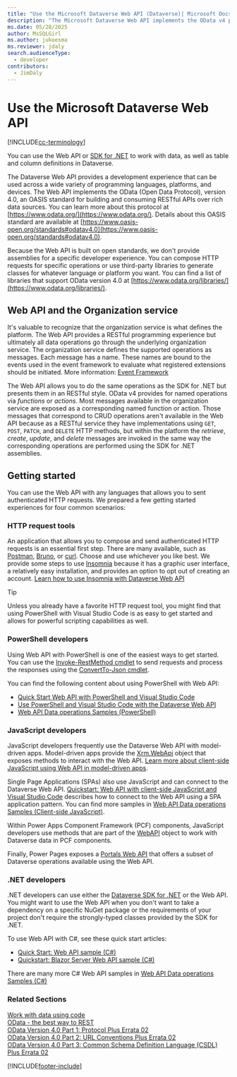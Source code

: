 ```yaml
---
title: "Use the Microsoft Dataverse Web API (Dataverse)| Microsoft Docs"
description: "The Microsoft Dataverse Web API implements the OData v4 protocol and provides a development experience that can be used across a wide variety of programming languages, platforms, and devices"
ms.date: 05/28/2025
author: MsSQLGirl
ms.author: jukoesma
ms.reviewer: jdaly
search.audienceType: 
  - developer
contributors: 
  - JimDaly
---
```


# Use the Microsoft Dataverse Web API

[!INCLUDE[cc-terminology](../includes/cc-terminology.md)]

You can use the Web API or [SDK for .NET](../org-service/overview.md) to work with data, as well as table and column definitions in Dataverse.

The Dataverse Web API provides a development experience that can be used across a wide variety of programming languages, platforms, and devices. The Web API implements the OData (Open Data Protocol), version 4.0, an OASIS standard for building and consuming RESTful APIs over rich data sources. You can learn more about this protocol at [https://www.odata.org/](https://www.odata.org/). Details about this OASIS standard are available at [https://www.oasis-open.org/standards#odatav4.0](https://www.oasis-open.org/standards#odatav4.0). 


Because the Web API is built on open standards, we don't provide assemblies for a specific developer experience. You can compose HTTP requests for specific operations or use third-party libraries to generate classes for whatever language or platform you want. You can find a list of libraries that support OData version 4.0 at [https://www.odata.org/libraries/](https://www.odata.org/libraries/).  

## Web API and the Organization service

It's valuable to recognize that the organization service is what defines the platform. The Web API provides a RESTful programming experience but ultimately all data operations go through the underlying organization service. The organization service defines the supported operations as messages. Each message has a name. These names are bound to the events used in the event framework to evaluate what registered extensions should be initiated. More information: [Event Framework](../event-framework.md)

The Web API allows you to do the same operations as the SDK for .NET but presents them in an RESTful style. OData v4 provides for named operations via *functions* or *actions*. Most messages available in the organization service are exposed as a corresponding named function or action. Those messages that correspond to CRUD operations aren't available in the Web API because as a RESTful service they have implementations using `GET`, `POST`, `PATCH`, and `DELETE` HTTP methods, but within the platform the *retrieve*, *create*, *update*, and *delete* messages are invoked in the same way the corresponding operations are performed using the SDK for .NET assemblies.

## Getting started

You can use the Web API with any languages that allows you to sent authenticated HTTP requests. We prepared a few getting started experiences for four common scenarios:

### HTTP request tools

An application that allows you to compose and send authenticated HTTP requests is an essential first step. There are many available, such as [Postman](https://www.postman.com/), [Bruno](https://www.usebruno.com/), or [curl](https://curl.se/). Choose and use whichever you like best. We provide some steps to use [Insomnia](https://insomnia.rest/) because it has a graphic user interface, a relatively easy installation, and provides an option to opt out of creating an account. [Learn how to use Insomnia with Dataverse Web API](insomnia.md)

> [!TIP]
> Unless you already have a favorite HTTP request tool, you might find that using PowerShell with Visual Studio Code is as easy to get started and allows for powerful scripting capabilities as well.


### PowerShell developers

Using Web API with PowerShell is one of the easiest ways to get started. You can use the [Invoke-RestMethod cmdlet](/powershell/module/microsoft.powershell.utility/invoke-restmethod) to send requests and process the responses using the [ConvertTo-Json cmdlet](/powershell/module/microsoft.powershell.utility/convertto-json).

You can find the following content about using PowerShell with Web API:

- [Quick Start Web API with PowerShell and Visual Studio Code](quick-start-ps.md)
- [Use PowerShell and Visual Studio Code with the Dataverse Web API](use-ps-and-vscode-web-api.md)
- [Web API Data operations Samples (PowerShell)](web-api-samples-powershell.md)


### JavaScript developers

JavaScript developers frequently use the Dataverse Web API with model-driven apps. Model-driven apps provide the [Xrm.WebApi](../../model-driven-apps/clientapi/reference/xrm-webapi.md) object that exposes methods to interact with the Web API. [Learn more about client-side JavaScript using Web API in model-driven apps](get-started-web-api-client-side-javascript.md).

Single Page Applications (SPAs) also use JavaScript and can connect to the Dataverse Web API. [Quickstart: Web API with client-side JavaScript and Visual Studio Code](quick-start-js-spa.md) describes how to connect to the Web API using a SPA application pattern. You can find more samples in [Web API Data operations Samples (Client-side JavaScript)](web-api-samples-client-side-javascript.md).

Within Power Apps Component Framework (PCF) components, JavaScript developers use methods that are part of the [WebAPI](../../component-framework/reference/webapi.md) object to work with Dataverse data in PCF components.

Finally, Power Pages exposes a [Portals Web API](/power-pages/configure/web-api-overview) that offers a subset of Dataverse operations available using the Web API.

### .NET developers

.NET developers can use either the [Dataverse SDK for .NET](../org-service/overview.md) or the Web API. You might want to use the Web API when you don't want to take a dependency on a specific NuGet package or the requirements of your project don't require the strongly-typed classes provided by the SDK for .NET.

To use Web API with C#, see these quick start articles:

- [Quick Start: Web API sample (C#)](quick-start-console-app-csharp.md)
- [Quickstart: Blazor Server Web API sample (C#)](quick-start-blazor-server-app.md)

There are many more C# Web API samples in [Web API Data operations Samples (C#)](web-api-samples-csharp.md)


### Related Sections

[Work with data using code](../work-with-data.md)  
[OData - the best way to REST](https://www.odata.org/)  
[OData Version 4.0 Part 1: Protocol Plus Errata 02](https://docs.oasis-open.org/odata/odata/v4.0/odata-v4.0-part1-protocol.html)  
[OData Version 4.0 Part 2: URL Conventions Plus Errata 02](https://docs.oasis-open.org/odata/odata/v4.0/odata-v4.0-part2-url-conventions.html)  
[OData Version 4.0 Part 3: Common Schema Definition Language (CSDL) Plus Errata 02](https://docs.oasis-open.org/odata/odata/v4.0/odata-v4.0-part3-csdl.html)


[!INCLUDE[footer-include](../../../includes/footer-banner.md)]

